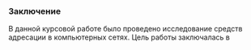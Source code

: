 ### Заключение

В данной курсовой работе было проведено исследование средств адресации в компьютерных сетях. Цель работы заключалась в 
